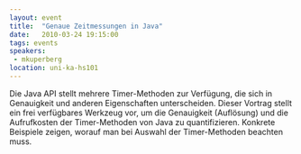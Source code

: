```yaml
---
layout: event
title:  "Genaue Zeitmessungen in Java"
date:   2010-03-24 19:15:00
tags: events
speakers:
 - mkuperberg
location: uni-ka-hs101
---
```


Die Java API stellt mehrere Timer-Methoden zur Verfügung, die sich in Genauigkeit und anderen Eigenschaften unterscheiden. Dieser Vortrag stellt ein frei verfügbares Werkzeug vor, um die Genauigkeit (Auflösung) und die Aufrufkosten der Timer-Methoden von Java zu quantifizieren. Konkrete Beispiele zeigen, worauf man bei Auswahl der Timer-Methoden beachten muss.